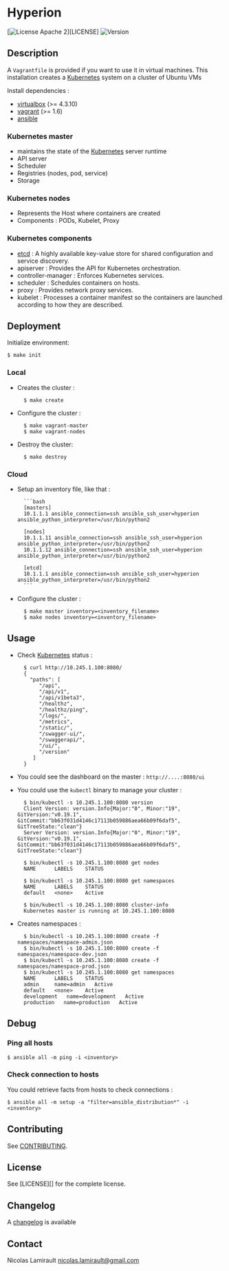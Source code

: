 # Hyperion

[![License Apache 2][badge-license]][LICENSE]
![Version][badge-release]


## Description

A `Vagrantfile` is provided if you want to use it in virtual machines.
This installation creates a [Kubernetes][] system on a cluster of Ubuntu VMs

Install dependencies :

- [virtualbox][] (>= 4.3.10)
- [vagrant][] (>= 1.6)
- [ansible][]


### Kubernetes master

- maintains the state of the [Kubernetes][] server runtime
- API server
- Scheduler
- Registries (nodes, pod, service)
- Storage

### Kubernetes nodes

- Represents the Host where containers are created
- Components : PODs, Kubelet, Proxy

### Kubernetes components

- [etcd][] : A highly available key-value store for shared configuration and service discovery.
- apiserver : Provides the API for Kubernetes orchestration.
- controller-manager : Enforces Kubernetes services.
- scheduler : Schedules containers on hosts.
- proxy : Provides network proxy services.
- kubelet : Processes a container manifest so the containers are launched according to how they are described.

## Deployment

Initialize environment:

    $ make init

### Local

* Creates the cluster :

        $ make create

* Configure the cluster :

        $ make vagrant-master
        $ make vagrant-nodes

* Destroy the cluster:

        $ make destroy


### Cloud

* Setup an inventory file, like that :

        ```bash
        [masters]
        10.1.1.1 ansible_connection=ssh ansible_ssh_user=hyperion ansible_python_interpreter=/usr/bin/python2

        [nodes]
        10.1.1.11 ansible_connection=ssh ansible_ssh_user=hyperion ansible_python_interpreter=/usr/bin/python2
        10.1.1.12 ansible_connection=ssh ansible_ssh_user=hyperion ansible_python_interpreter=/usr/bin/python2

        [etcd]
        10.1.1.1 ansible_connection=ssh ansible_ssh_user=hyperion ansible_python_interpreter=/usr/bin/python2
        ```

* Configure the cluster :

        $ make master inventory=<inventory_filename>
        $ make nodes inventory=<inventory_filename>



## Usage

* Check [Kubernetes][] status :

        $ curl http://10.245.1.100:8080/
        {
          "paths": [
             "/api",
             "/api/v1",
             "/api/v1beta3",
             "/healthz",
             "/healthz/ping",
             "/logs/",
             "/metrics",
             "/static/",
             "/swagger-ui/",
             "/swaggerapi/",
             "/ui/",
             "/version"
           ]
        }

* You could see the dashboard on the master : `http://....:8080/ui`

* You could use the ``kubectl`` binary to manage your cluster :

        $ bin/kubectl -s 10.245.1.100:8080 version
        Client Version: version.Info{Major:"0", Minor:"19", GitVersion:"v0.19.1", GitCommit:"bb63f031d4146c17113b059886aea66b09f6daf5", GitTreeState:"clean"}
        Server Version: version.Info{Major:"0", Minor:"19", GitVersion:"v0.19.1", GitCommit:"bb63f031d4146c17113b059886aea66b09f6daf5", GitTreeState:"clean"}

        $ bin/kubectl -s 10.245.1.100:8080 get nodes
        NAME      LABELS    STATUS

        $ bin/kubectl -s 10.245.1.100:8080 get namespaces
        NAME      LABELS    STATUS
        default   <none>    Active

        $ bin/kubectl -s 10.245.1.100:8080 cluster-info
        Kubernetes master is running at 10.245.1.100:8080

* Creates namespaces :

        $ bin/kubectl -s 10.245.1.100:8080 create -f namespaces/namespace-admin.json
        $ bin/kubectl -s 10.245.1.100:8080 create -f namespaces/namespace-dev.json
        $ bin/kubectl -s 10.245.1.100:8080 create -f namespaces/namespace-prod.json
        $ bin/kubectl -s 10.245.1.100:8080 get namespaces
        NAME      LABELS    STATUS
        admin     name=admin   Active
        default   <none>    Active
        development   name=development   Active
        production   name=production   Active


## Debug

### Ping all hosts

    $ ansible all -m ping -i <inventory>

### Check connection to hosts

You could retrieve facts from hosts to check connections :

    $ ansible all -m setup -a "filter=ansible_distribution*" -i <inventory>



## Contributing

See [CONTRIBUTING](CONTRIBUTING.md).


## License

See [LICENSE][] for the complete license.


## Changelog

A [changelog](ChangeLog.md) is available


## Contact

Nicolas Lamirault <nicolas.lamirault@gmail.com>


[Hyperion]: https://github.com/nlamirault/hyperion
[COPYING]: https://github.com/nlamirault/hyperion/blob/master/COPYING
[Issue tracker]: https://github.com/nlamirault/hyperion/issues

[kubernetes]: http://kubernetes.io/
[etcd]: https://github.com/coreos/etcd

[vagrant]: https://www.vagrantup.com
[virtualbox]: https://www.virtualbox.org/
[ansible]: http://www.ansible.com/

[badge-license]: https://img.shields.io/badge/license-Apache_2-green.svg
[badge-release]: https://img.shields.io/github/release/nlamirault/hyperion.svg
